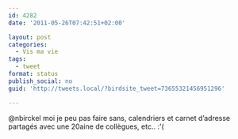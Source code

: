 ```yaml
---
id: 4282
date: '2011-05-26T07:42:51+02:00'

layout: post
categories:
  - Vis ma vie
tags:
  - tweet
format: status
publish_social: no
guid: 'http://tweets.local/?birdsite_tweet=73655321456951296'

---
```


@nbirckel moi je peu pas faire sans, calendriers et carnet d’adresse partagés avec une 20aine de collègues, etc.. :'(